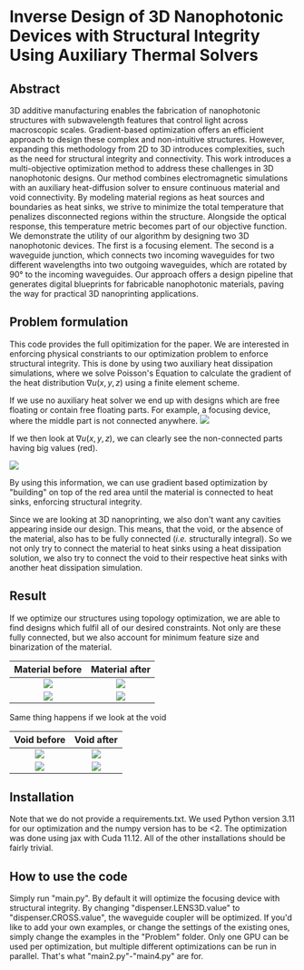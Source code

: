 # Inverse Design of 3D Nanophotonic Devices with Structural Integrity Using Auxiliary Thermal Solvers
## Abstract
3D additive manufacturing enables the fabrication of nanophotonic structures with subwavelength features that control
light across macroscopic scales. Gradient-based optimization offers an efficient approach to design these complex and
non-intuitive structures. However, expanding this methodology from 2D to 3D introduces complexities, such as the
need for structural integrity and connectivity. This work introduces a multi-objective optimization method to address
these challenges in 3D nanophotonic designs. Our method combines electromagnetic simulations with an auxiliary
heat-diffusion solver to ensure continuous material and void connectivity. By modeling material regions as heat sources
and boundaries as heat sinks, we strive to minimize the total temperature that penalizes disconnected regions within
the structure. Alongside the optical response, this temperature metric becomes part of our objective function. We
demonstrate the utility of our algorithm by designing two 3D nanophotonic devices. The first is a focusing element.
The second is a waveguide junction, which connects two incoming waveguides for two different wavelengths into two
outgoing waveguides, which are rotated by 90° to the incoming waveguides. Our approach offers a design pipeline
that generates digital blueprints for fabricable nanophotonic materials, paving the way for practical 3D nanoprinting
applications.

## Problem formulation
This code provides the full opitimization for the paper. We are interested in enforcing physical constriants to our optimization problem to enforce structural integrity.
This is done by using two auxiliary heat dissipation simulations, where we solve Poisson's Equation to calculate the gradient of the heat distribution $\nabla u(x, y, z)$ using a finite element scheme.

If we use no auxiliary heat solver we end up with designs which are free floating or contain free floating parts.
For example, a focusing device, where the middle part is not connected anywhere.
![](https://github.com/OlloKuster/Structural_Integrity_3D/blob/main/Animations/Focusing_Device/material_x.gif)

If we then look at $\nabla u(x, y, z)$, we can clearly see the non-connected parts having big values (red).

![](https://github.com/OlloKuster/Structural_Integrity_3D/blob/main/Animations/Focusing_Device/heat_material_x.gif)

By using this information, we can use gradient based optimization by "building" on top of the red area until the material is connected to heat sinks, enforcing structural integrity. 

Since we are looking at 3D nanoprinting, we also don't want any cavities appearing inside our design. This means, that the void, or the absence of the material, also has to be fully connected (*i.e.* structurally integral).
So we not only try to connect the material to heat sinks using a heat dissipation solution, we also try to connect the void to their respective heat sinks with another heat dissipation simulation.

## Result

If we optimize our structures using topology optimization, we are able to find designs which fulfil all of our desired constraints. Not only are these fully connected, but we also account for minimum feature size and binarization of the material.

Material before | Material after
:------------------------------------------------------:|:------------------------------------------------------:
![](https://github.com/OlloKuster/Structural_Integrity_3D/blob/main/Animations/Focusing_Device/material_x.gif) | ![](https://github.com/OlloKuster/Structural_Integrity_3D/blob/main/Animations/Focusing_Device/opt_material_x.gif)
![](https://github.com/OlloKuster/Structural_Integrity_3D/blob/main/Animations/Focusing_Device/heat_material_x.gif) | ![](https://github.com/OlloKuster/Structural_Integrity_3D/blob/main/Animations/Focusing_Device/opt_heat_material_x.gif)


Same thing happens if we look at the void

Void before | Void after
:------------------------------------------------------:|:------------------------------------------------------:
![](https://github.com/OlloKuster/Structural_Integrity_3D/blob/main/Animations/Focusing_Device/void_x.gif) | ![](https://github.com/OlloKuster/Structural_Integrity_3D/blob/main/Animations/Focusing_Device/opt_void_x.gif)
![](https://github.com/OlloKuster/Structural_Integrity_3D/blob/main/Animations/Focusing_Device/heat_void_x.gif) | ![](https://github.com/OlloKuster/Structural_Integrity_3D/blob/main/Animations/Focusing_Device/opt_heat_void_x.gif)


## Installation

Note that we do not provide a requirements.txt. We used Python version 3.11 for our optimization and the numpy version has to be <2. The optimization was done using jax with Cuda 11.12. All of the other installations should be fairly trivial.

## How to use the code

Simply run "main.py". By default it will optimize the focusing device with structural integrity. By changing "dispenser.LENS3D.value" to "dispenser.CROSS.value", the waveguide coupler will be optimized.
If you'd like to add your own examples, or change the settings of the existing ones, simply change the examples in the "Problem" folder.
Only one GPU can be used per optimization, but multiple different optimizations can be run in parallel. That's what "main2.py"-"main4.py" are for.
